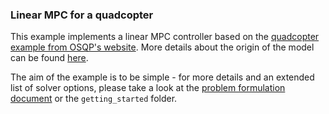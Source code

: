 ### Linear MPC for a quadcopter

This example implements a linear MPC controller based on the [quadcopter example from OSQP's website](https://osqp.org/docs/examples/mpc.html). More details about the origin of the model can be found [here](https://github.com/orgs/osqp/discussions/558).

The aim of the example is to be simple - for more details and an extended list of solver options, please take a look at the [problem formulation document](https://github.com/acados/acados/blob/master/docs/problem_formulation/problem_formulation_ocp_mex.pdf) or the `getting_started` folder.